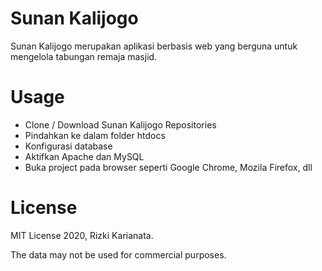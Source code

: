 # Sunan Kalijogo
Sunan Kalijogo merupakan aplikasi berbasis web yang berguna untuk mengelola tabungan remaja masjid.

# Usage
* Clone / Download Sunan Kalijogo Repositories
* Pindahkan ke dalam folder htdocs
* Konfigurasi database
* Aktifkan Apache dan MySQL
* Buka project pada browser seperti Google Chrome, Mozila Firefox, dll

# License
MIT License 2020, Rizki Karianata.

The data may not be used for commercial purposes.
